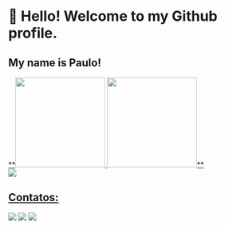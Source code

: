 # 👋 Hello! Welcome to my Github profile.
## My name is Paulo!

<div>
<a href="https://github.com/Paaul0">
**<img loading="lazy" height="180em" src="https://github-readme-stats.vercel.app/api/top-langs/?username=Paaul0&layout=compact&langs_count=7&theme=dracula"/>
<img loading="lazy" height="180em" src="https://github-readme-stats.vercel.app/api/top-langs/?username=Paaul0&layout=pie&langs_count=7&theme=dracula"/>**
</div>

<picture>
  <source
    srcset="https://github-readme-stats.vercel.app/api?username=Paaul0&show_icons=true&theme=dark"
    media="(prefers-color-scheme: dark)"
  />
  <source
    srcset="https://github-readme-stats.vercel.app/api?username=Paaul0&show_icons=true"
    media="(prefers-color-scheme: light), (prefers-color-scheme: no-preference)"
  />
  <img src="https://github-readme-stats.vercel.app/api?username=Paaul0&show_icons=true" />
</picture>

## Contatos:
<div>
<a href="https://instagram.com/seu-usuário-instagram-aqui" target="_blank"><img loading="lazy" src="https://img.shields.io/badge/-Instagram-%23E4405F?style=for-the-badge&logo=instagram&logoColor=white" target="_blank"></a>
<a href = "mailto:contato@seu-usuário-aqui"><img loading="lazy" src="https://img.shields.io/badge/Gmail-D14836?style=for-the-badge&logo=gmail&logoColor=white" target="_blank"></a>
<a href="https://www.linkedin.com/in/seu-usuário-linkedln-aqui" target="_blank"><img loading="lazy" src="https://img.shields.io/badge/-LinkedIn-%230077B5?style=for-the-badge&logo=linkedin&logoColor=white" target="_blank"></a>   
</div>

<!--
**Paaul0/Paaul0** is a ✨ _special_ ✨ repository because its `README.md` (this file) appears on your GitHub profile.

Here are some ideas to get you started:

- 🔭 I’m currently working on ...
- 🌱 I’m currently learning ...
- 👯 I’m looking to collaborate on ...
- 🤔 I’m looking for help with ...
- 💬 Ask me about ...
- 📫 How to reach me: ...
- 😄 Pronouns: ...
- ⚡ Fun fact: ...
-->

